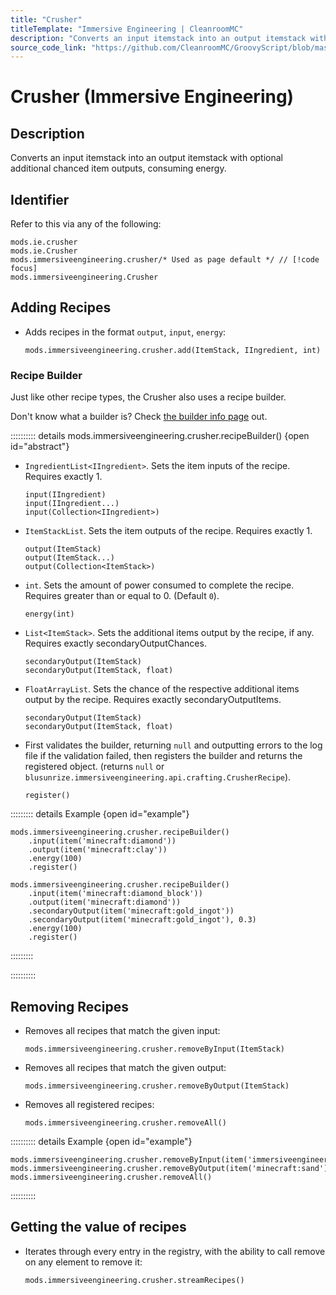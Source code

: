 ```yaml
---
title: "Crusher"
titleTemplate: "Immersive Engineering | CleanroomMC"
description: "Converts an input itemstack into an output itemstack with optional additional chanced item outputs, consuming energy."
source_code_link: "https://github.com/CleanroomMC/GroovyScript/blob/master/src/main/java/com/cleanroommc/groovyscript/compat/mods/immersiveengineering/Crusher.java"
---
```


# Crusher (Immersive Engineering)

## Description

Converts an input itemstack into an output itemstack with optional additional chanced item outputs, consuming energy.

## Identifier

Refer to this via any of the following:

```groovy:no-line-numbers {3}
mods.ie.crusher
mods.ie.Crusher
mods.immersiveengineering.crusher/* Used as page default */ // [!code focus]
mods.immersiveengineering.Crusher
```


## Adding Recipes

- Adds recipes in the format `output`, `input`, `energy`:

    ```groovy:no-line-numbers
    mods.immersiveengineering.crusher.add(ItemStack, IIngredient, int)
    ```


### Recipe Builder

Just like other recipe types, the Crusher also uses a recipe builder.

Don't know what a builder is? Check [the builder info page](../../getting_started/builder.md) out.

:::::::::: details mods.immersiveengineering.crusher.recipeBuilder() {open id="abstract"}
- `IngredientList<IIngredient>`. Sets the item inputs of the recipe. Requires exactly 1.

    ```groovy:no-line-numbers
    input(IIngredient)
    input(IIngredient...)
    input(Collection<IIngredient>)
    ```

- `ItemStackList`. Sets the item outputs of the recipe. Requires exactly 1.

    ```groovy:no-line-numbers
    output(ItemStack)
    output(ItemStack...)
    output(Collection<ItemStack>)
    ```

- `int`. Sets the amount of power consumed to complete the recipe. Requires greater than or equal to 0. (Default `0`).

    ```groovy:no-line-numbers
    energy(int)
    ```

- `List<ItemStack>`. Sets the additional items output by the recipe, if any. Requires exactly secondaryOutputChances.

    ```groovy:no-line-numbers
    secondaryOutput(ItemStack)
    secondaryOutput(ItemStack, float)
    ```

- `FloatArrayList`. Sets the chance of the respective additional items output by the recipe. Requires exactly secondaryOutputItems.

    ```groovy:no-line-numbers
    secondaryOutput(ItemStack)
    secondaryOutput(ItemStack, float)
    ```

- First validates the builder, returning `null` and outputting errors to the log file if the validation failed, then registers the builder and returns the registered object. (returns `null` or `blusunrize.immersiveengineering.api.crafting.CrusherRecipe`).

    ```groovy:no-line-numbers
    register()
    ```

::::::::: details Example {open id="example"}
```groovy:no-line-numbers
mods.immersiveengineering.crusher.recipeBuilder()
    .input(item('minecraft:diamond'))
    .output(item('minecraft:clay'))
    .energy(100)
    .register()

mods.immersiveengineering.crusher.recipeBuilder()
    .input(item('minecraft:diamond_block'))
    .output(item('minecraft:diamond'))
    .secondaryOutput(item('minecraft:gold_ingot'))
    .secondaryOutput(item('minecraft:gold_ingot'), 0.3)
    .energy(100)
    .register()
```

:::::::::

::::::::::

## Removing Recipes

- Removes all recipes that match the given input:

    ```groovy:no-line-numbers
    mods.immersiveengineering.crusher.removeByInput(ItemStack)
    ```

- Removes all recipes that match the given output:

    ```groovy:no-line-numbers
    mods.immersiveengineering.crusher.removeByOutput(ItemStack)
    ```

- Removes all registered recipes:

    ```groovy:no-line-numbers
    mods.immersiveengineering.crusher.removeAll()
    ```

:::::::::: details Example {open id="example"}
```groovy:no-line-numbers
mods.immersiveengineering.crusher.removeByInput(item('immersiveengineering:material:7'))
mods.immersiveengineering.crusher.removeByOutput(item('minecraft:sand'))
mods.immersiveengineering.crusher.removeAll()
```

::::::::::

## Getting the value of recipes

- Iterates through every entry in the registry, with the ability to call remove on any element to remove it:

    ```groovy:no-line-numbers
    mods.immersiveengineering.crusher.streamRecipes()
    ```
